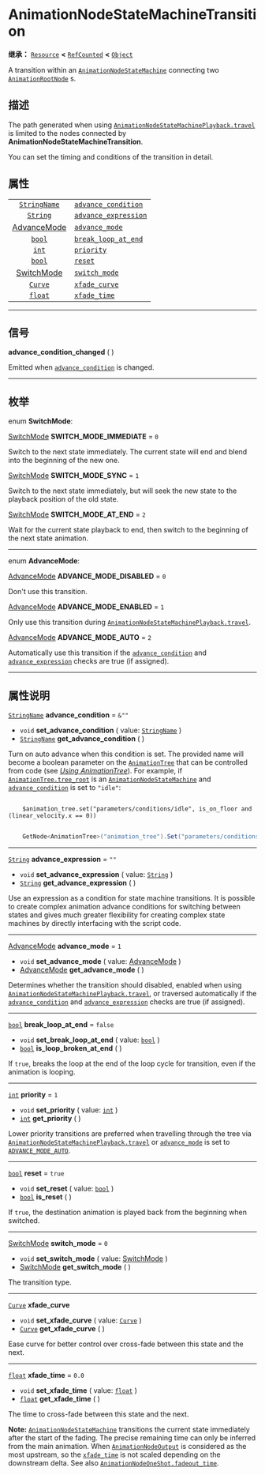 <!-- ⚠ 请勿编辑本文件 ⚠ -->
<!-- 本文档使用脚本从 WeDot 引擎源码仓库生成。 -->
<!-- 生成脚本：https://github.com/WeDot-Engine/WeDot/tree/master/doc/tools/make_md.py； -->
<!-- 原文件：https://github.com/WeDot-Engine/WeDot/tree/master/doc/classes/AnimationNodeStateMachineTransition.xml。 -->

<div id="_class_animationnodestatemachinetransition"></div>

# AnimationNodeStateMachineTransition

**继承：** [`Resource`](class_resource.md) **<** [`RefCounted`](class_refcounted.md) **<** [`Object`](class_object.md)

A transition within an [`AnimationNodeStateMachine`](class_animationnodestatemachine.md) connecting two [`AnimationRootNode`](class_animationrootnode.md) s.

## 描述

The path generated when using [`AnimationNodeStateMachinePlayback.travel`](class_animationnodestatemachineplayback.md#class_animationnodestatemachineplayback_method_travel) is limited to the nodes connected by **AnimationNodeStateMachineTransition**.

You can set the timing and conditions of the transition in detail.

## 属性

|||
|:-:|:--|
| [`StringName`](class_stringname.md)                                  | [`advance_condition`](class_animationnodestatemachinetransition.md#class_animationnodestatemachinetransition_property_advance_condition)   | ``&""``   |
| [`String`](class_string.md)                                          | [`advance_expression`](class_animationnodestatemachinetransition.md#class_animationnodestatemachinetransition_property_advance_expression) | ``""``    |
| [AdvanceMode](#enum_animationnodestatemachinetransition_advancemode) | [`advance_mode`](class_animationnodestatemachinetransition.md#class_animationnodestatemachinetransition_property_advance_mode)             | ``1``     |
| [`bool`](class_bool.md)                                              | [`break_loop_at_end`](class_animationnodestatemachinetransition.md#class_animationnodestatemachinetransition_property_break_loop_at_end)   | ``false`` |
| [`int`](class_int.md)                                                | [`priority`](class_animationnodestatemachinetransition.md#class_animationnodestatemachinetransition_property_priority)                     | ``1``     |
| [`bool`](class_bool.md)                                              | [`reset`](class_animationnodestatemachinetransition.md#class_animationnodestatemachinetransition_property_reset)                           | ``true``  |
| [SwitchMode](#enum_animationnodestatemachinetransition_switchmode)   | [`switch_mode`](class_animationnodestatemachinetransition.md#class_animationnodestatemachinetransition_property_switch_mode)               | ``0``     |
| [`Curve`](class_curve.md)                                            | [`xfade_curve`](class_animationnodestatemachinetransition.md#class_animationnodestatemachinetransition_property_xfade_curve)               |           |
| [`float`](class_float.md)                                            | [`xfade_time`](class_animationnodestatemachinetransition.md#class_animationnodestatemachinetransition_property_xfade_time)                 | ``0.0``   |

<!-- rst-class:: classref-section-separator -->

---

## 信号

<div id="_class_class_animationnodestatemachinetransition_signal_advance_condition_changed"></div>

**advance_condition_changed** ( ) <div id="class_animationnodestatemachinetransition_signal_advance_condition_changed"></div>

Emitted when [`advance_condition`](class_animationnodestatemachinetransition.md#class_animationnodestatemachinetransition_property_advance_condition) is changed.

<!-- rst-class:: classref-section-separator -->

---

## 枚举

<div id="_class_enum_animationnodestatemachinetransition_switchmode"></div>

enum **SwitchMode**: <div id="enum_animationnodestatemachinetransition_switchmode"></div>

<div id="_class_animationnodestatemachinetransition_constant_switch_mode_immediate"></div>

[SwitchMode](#enum_animationnodestatemachinetransition_switchmode) **SWITCH_MODE_IMMEDIATE** = ``0``

Switch to the next state immediately. The current state will end and blend into the beginning of the new one.

<div id="_class_animationnodestatemachinetransition_constant_switch_mode_sync"></div>

[SwitchMode](#enum_animationnodestatemachinetransition_switchmode) **SWITCH_MODE_SYNC** = ``1``

Switch to the next state immediately, but will seek the new state to the playback position of the old state.

<div id="_class_animationnodestatemachinetransition_constant_switch_mode_at_end"></div>

[SwitchMode](#enum_animationnodestatemachinetransition_switchmode) **SWITCH_MODE_AT_END** = ``2``

Wait for the current state playback to end, then switch to the beginning of the next state animation.

<!-- rst-class:: classref-item-separator -->

---

<div id="_class_enum_animationnodestatemachinetransition_advancemode"></div>

enum **AdvanceMode**: <div id="enum_animationnodestatemachinetransition_advancemode"></div>

<div id="_class_animationnodestatemachinetransition_constant_advance_mode_disabled"></div>

[AdvanceMode](#enum_animationnodestatemachinetransition_advancemode) **ADVANCE_MODE_DISABLED** = ``0``

Don't use this transition.

<div id="_class_animationnodestatemachinetransition_constant_advance_mode_enabled"></div>

[AdvanceMode](#enum_animationnodestatemachinetransition_advancemode) **ADVANCE_MODE_ENABLED** = ``1``

Only use this transition during [`AnimationNodeStateMachinePlayback.travel`](class_animationnodestatemachineplayback.md#class_animationnodestatemachineplayback_method_travel).

<div id="_class_animationnodestatemachinetransition_constant_advance_mode_auto"></div>

[AdvanceMode](#enum_animationnodestatemachinetransition_advancemode) **ADVANCE_MODE_AUTO** = ``2``

Automatically use this transition if the [`advance_condition`](class_animationnodestatemachinetransition.md#class_animationnodestatemachinetransition_property_advance_condition) and [`advance_expression`](class_animationnodestatemachinetransition.md#class_animationnodestatemachinetransition_property_advance_expression) checks are true (if assigned).

<!-- rst-class:: classref-section-separator -->

---

## 属性说明

<div id="_class_animationnodestatemachinetransition_property_advance_condition"></div>

[`StringName`](class_stringname.md) **advance_condition** = ``&""`` <div id="class_animationnodestatemachinetransition_property_advance_condition"></div>

- `void` **set_advance_condition** ( value: [`StringName`](class_stringname.md) )
- [`StringName`](class_stringname.md) **get_advance_condition** ( )

Turn on auto advance when this condition is set. The provided name will become a boolean parameter on the [`AnimationTree`](class_animationtree.md) that can be controlled from code (see [*Using AnimationTree*](../tutorials/animation/animation_tree.md#controlling-from-code)). For example, if [`AnimationTree.tree_root`](class_animationtree.md#class_animationtree_property_tree_root) is an [`AnimationNodeStateMachine`](class_animationnodestatemachine.md) and [`advance_condition`](class_animationnodestatemachinetransition.md#class_animationnodestatemachinetransition_property_advance_condition) is set to `"idle"`:



```gdscript

    $animation_tree.set("parameters/conditions/idle", is_on_floor and (linear_velocity.x == 0))
```

```csharp

    GetNode<AnimationTree>("animation_tree").Set("parameters/conditions/idle", IsOnFloor && (LinearVelocity.X == 0));
```







<!-- rst-class:: classref-item-separator -->

---

<div id="_class_animationnodestatemachinetransition_property_advance_expression"></div>

[`String`](class_string.md) **advance_expression** = ``""`` <div id="class_animationnodestatemachinetransition_property_advance_expression"></div>

- `void` **set_advance_expression** ( value: [`String`](class_string.md) )
- [`String`](class_string.md) **get_advance_expression** ( )

Use an expression as a condition for state machine transitions. It is possible to create complex animation advance conditions for switching between states and gives much greater flexibility for creating complex state machines by directly interfacing with the script code.

<!-- rst-class:: classref-item-separator -->

---

<div id="_class_animationnodestatemachinetransition_property_advance_mode"></div>

[AdvanceMode](#enum_animationnodestatemachinetransition_advancemode) **advance_mode** = ``1`` <div id="class_animationnodestatemachinetransition_property_advance_mode"></div>

- `void` **set_advance_mode** ( value: [AdvanceMode](#enum_animationnodestatemachinetransition_advancemode) )
- [AdvanceMode](#enum_animationnodestatemachinetransition_advancemode) **get_advance_mode** ( )

Determines whether the transition should disabled, enabled when using [`AnimationNodeStateMachinePlayback.travel`](class_animationnodestatemachineplayback.md#class_animationnodestatemachineplayback_method_travel), or traversed automatically if the [`advance_condition`](class_animationnodestatemachinetransition.md#class_animationnodestatemachinetransition_property_advance_condition) and [`advance_expression`](class_animationnodestatemachinetransition.md#class_animationnodestatemachinetransition_property_advance_expression) checks are true (if assigned).

<!-- rst-class:: classref-item-separator -->

---

<div id="_class_animationnodestatemachinetransition_property_break_loop_at_end"></div>

[`bool`](class_bool.md) **break_loop_at_end** = ``false`` <div id="class_animationnodestatemachinetransition_property_break_loop_at_end"></div>

- `void` **set_break_loop_at_end** ( value: [`bool`](class_bool.md) )
- [`bool`](class_bool.md) **is_loop_broken_at_end** ( )

If `true`, breaks the loop at the end of the loop cycle for transition, even if the animation is looping.

<!-- rst-class:: classref-item-separator -->

---

<div id="_class_animationnodestatemachinetransition_property_priority"></div>

[`int`](class_int.md) **priority** = ``1`` <div id="class_animationnodestatemachinetransition_property_priority"></div>

- `void` **set_priority** ( value: [`int`](class_int.md) )
- [`int`](class_int.md) **get_priority** ( )

Lower priority transitions are preferred when travelling through the tree via [`AnimationNodeStateMachinePlayback.travel`](class_animationnodestatemachineplayback.md#class_animationnodestatemachineplayback_method_travel) or [`advance_mode`](class_animationnodestatemachinetransition.md#class_animationnodestatemachinetransition_property_advance_mode) is set to [`ADVANCE_MODE_AUTO`](class_animationnodestatemachinetransition.md#class_animationnodestatemachinetransition_constant_advance_mode_auto).

<!-- rst-class:: classref-item-separator -->

---

<div id="_class_animationnodestatemachinetransition_property_reset"></div>

[`bool`](class_bool.md) **reset** = ``true`` <div id="class_animationnodestatemachinetransition_property_reset"></div>

- `void` **set_reset** ( value: [`bool`](class_bool.md) )
- [`bool`](class_bool.md) **is_reset** ( )

If `true`, the destination animation is played back from the beginning when switched.

<!-- rst-class:: classref-item-separator -->

---

<div id="_class_animationnodestatemachinetransition_property_switch_mode"></div>

[SwitchMode](#enum_animationnodestatemachinetransition_switchmode) **switch_mode** = ``0`` <div id="class_animationnodestatemachinetransition_property_switch_mode"></div>

- `void` **set_switch_mode** ( value: [SwitchMode](#enum_animationnodestatemachinetransition_switchmode) )
- [SwitchMode](#enum_animationnodestatemachinetransition_switchmode) **get_switch_mode** ( )

The transition type.

<!-- rst-class:: classref-item-separator -->

---

<div id="_class_animationnodestatemachinetransition_property_xfade_curve"></div>

[`Curve`](class_curve.md) **xfade_curve** <div id="class_animationnodestatemachinetransition_property_xfade_curve"></div>

- `void` **set_xfade_curve** ( value: [`Curve`](class_curve.md) )
- [`Curve`](class_curve.md) **get_xfade_curve** ( )

Ease curve for better control over cross-fade between this state and the next.

<!-- rst-class:: classref-item-separator -->

---

<div id="_class_animationnodestatemachinetransition_property_xfade_time"></div>

[`float`](class_float.md) **xfade_time** = ``0.0`` <div id="class_animationnodestatemachinetransition_property_xfade_time"></div>

- `void` **set_xfade_time** ( value: [`float`](class_float.md) )
- [`float`](class_float.md) **get_xfade_time** ( )

The time to cross-fade between this state and the next.

 **Note:** [`AnimationNodeStateMachine`](class_animationnodestatemachine.md) transitions the current state immediately after the start of the fading. The precise remaining time can only be inferred from the main animation. When [`AnimationNodeOutput`](class_animationnodeoutput.md) is considered as the most upstream, so the [`xfade_time`](class_animationnodestatemachinetransition.md#class_animationnodestatemachinetransition_property_xfade_time) is not scaled depending on the downstream delta. See also [`AnimationNodeOneShot.fadeout_time`](class_animationnodeoneshot.md#class_animationnodeoneshot_property_fadeout_time).

[^virtual]: 本方法通常需要用户覆盖才能生效。
[^const]: 本方法无副作用，不会修改该实例的任何成员变量。
[^vararg]: 本方法除了能接受在此处描述的参数外，还能够继续接受任意数量的参数。
[^constructor]: 本方法用于构造某个类型。
[^static]: 调用本方法无需实例，可直接使用类名进行调用。
[^operator]: 本方法描述的是使用本类型作为左操作数的有效运算符。
[^bitfield]: 这个值是由下列位标志构成位掩码的整数。
[^void]: 无返回值。
